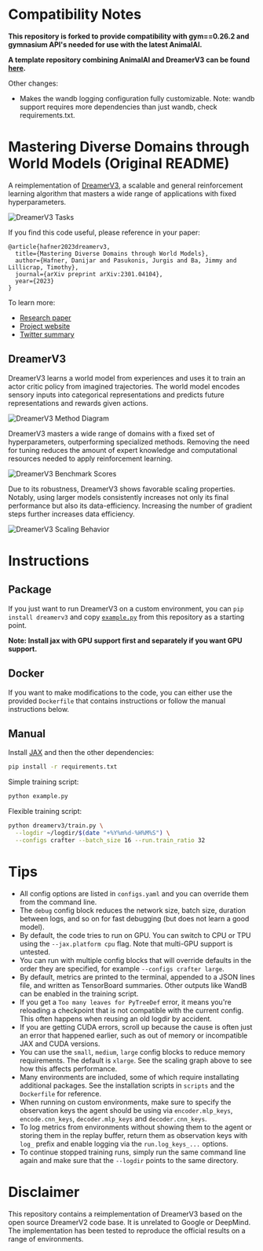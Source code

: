 # Compatibility Notes

**This repository is forked to provide compatibility with gym==0.26.2 and gymnasium API's needed for use with the latest AnimalAI.**

**A template repository combining AnimalAI and DreamerV3 can be found [here](https://github.com/Kinds-of-Intelligence-CFI/dreamerv3-animalai).**

Other changes:

- Makes the wandb logging configuration fully customizable. Note: wandb support requires more dependencies than just wandb, check requirements.txt.

# Mastering Diverse Domains through World Models (Original README)

A reimplementation of [DreamerV3][paper], a scalable and general reinforcement
learning algorithm that masters a wide range of applications with fixed
hyperparameters.

![DreamerV3 Tasks](https://user-images.githubusercontent.com/2111293/217647148-cbc522e2-61ad-4553-8e14-1ecdc8d9438b.gif)

If you find this code useful, please reference in your paper:

```
@article{hafner2023dreamerv3,
  title={Mastering Diverse Domains through World Models},
  author={Hafner, Danijar and Pasukonis, Jurgis and Ba, Jimmy and Lillicrap, Timothy},
  journal={arXiv preprint arXiv:2301.04104},
  year={2023}
}
```

To learn more:

- [Research paper][paper]
- [Project website][website]
- [Twitter summary][tweet]

## DreamerV3

DreamerV3 learns a world model from experiences and uses it to train an actor
critic policy from imagined trajectories. The world model encodes sensory
inputs into categorical representations and predicts future representations and
rewards given actions.

![DreamerV3 Method Diagram](https://user-images.githubusercontent.com/2111293/217355673-4abc0ce5-1a4b-4366-a08d-64754289d659.png)

DreamerV3 masters a wide range of domains with a fixed set of hyperparameters,
outperforming specialized methods. Removing the need for tuning reduces the
amount of expert knowledge and computational resources needed to apply
reinforcement learning.

![DreamerV3 Benchmark Scores](https://user-images.githubusercontent.com/2111293/217356042-536a693a-cb5e-42aa-a20f-5303a77cad9c.png)

Due to its robustness, DreamerV3 shows favorable scaling properties. Notably,
using larger models consistently increases not only its final performance but
also its data-efficiency. Increasing the number of gradient steps further
increases data efficiency.

![DreamerV3 Scaling Behavior](https://user-images.githubusercontent.com/2111293/217356063-0cf06b17-89f0-4d5f-85a9-b583438c98dd.png)

# Instructions

## Package

If you just want to run DreamerV3 on a custom environment, you can `pip install
dreamerv3` and copy [`example.py`][example] from this repository as a starting
point.

**Note: Install jax with GPU support first and separately if you want GPU support.**

## Docker

If you want to make modifications to the code, you can either use the provided
`Dockerfile` that contains instructions or follow the manual instructions
below.

## Manual

Install [JAX][jax] and then the other dependencies:

```sh
pip install -r requirements.txt
```

Simple training script:

```sh
python example.py
```

Flexible training script:

```sh
python dreamerv3/train.py \
  --logdir ~/logdir/$(date "+%Y%m%d-%H%M%S") \
  --configs crafter --batch_size 16 --run.train_ratio 32
```

# Tips

- All config options are listed in `configs.yaml` and you can override them
  from the command line.
- The `debug` config block reduces the network size, batch size, duration
  between logs, and so on for fast debugging (but does not learn a good model).
- By default, the code tries to run on GPU. You can switch to CPU or TPU using
  the `--jax.platform cpu` flag. Note that multi-GPU support is untested.
- You can run with multiple config blocks that will override defaults in the
  order they are specified, for example `--configs crafter large`.
- By default, metrics are printed to the terminal, appended to a JSON lines
  file, and written as TensorBoard summaries. Other outputs like WandB can be
  enabled in the training script.
- If you get a `Too many leaves for PyTreeDef` error, it means you're
  reloading a checkpoint that is not compatible with the current config. This
  often happens when reusing an old logdir by accident.
- If you are getting CUDA errors, scroll up because the cause is often just an
  error that happened earlier, such as out of memory or incompatible JAX and
  CUDA versions.
- You can use the `small`, `medium`, `large` config blocks to reduce memory
  requirements. The default is `xlarge`. See the scaling graph above to see how
  this affects performance.
- Many environments are included, some of which require installating additional
  packages. See the installation scripts in `scripts` and the `Dockerfile` for
  reference.
- When running on custom environments, make sure to specify the observation
  keys the agent should be using via `encoder.mlp_keys`, `encode.cnn_keys`,
  `decoder.mlp_keys` and `decoder.cnn_keys`.
- To log metrics from environments without showing them to the agent or storing
  them in the replay buffer, return them as observation keys with `log_` prefix
  and enable logging via the `run.log_keys_...` options.
- To continue stopped training runs, simply run the same command line again and
  make sure that the `--logdir` points to the same directory.

# Disclaimer

This repository contains a reimplementation of DreamerV3 based on the open
source DreamerV2 code base. It is unrelated to Google or DeepMind. The
implementation has been tested to reproduce the official results on a range of
environments.

[jax]: https://github.com/google/jax#pip-installation-gpu-cuda
[paper]: https://arxiv.org/pdf/2301.04104v1.pdf
[website]: https://danijar.com/dreamerv3
[tweet]: https://twitter.com/danijarh/status/1613161946223677441
[example]: https://github.com/danijar/dreamerv3/blob/main/example.py
